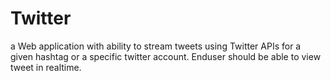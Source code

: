 # Twitter
a Web application with ability to stream tweets using Twitter APIs for a given hashtag or a specific twitter account.  Enduser should be able to view tweet in realtime.

